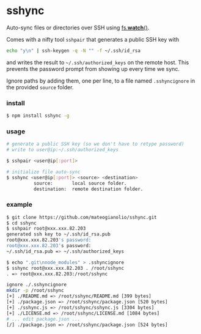 # sshync

Auto-sync files or directories over SSH using [fs.**watch**()](https://nodejs.org/docs/latest/api/fs.html#fs_fs_watch_filename_options_listener).

Comes with a nifty tool ```sshpair``` that generates a public SSH key with

```bash
echo "y\n" | ssh-keygen -q -N "" -f ~/.ssh/id_rsa
```

and writes the result to ```~/.ssh/authorized_keys``` on the remote host. This prevents the password prompt from showing up every time we sync.

Ignore paths by adding them, one per line, to a file named  ```.sshyncignore``` in the provided ```source``` folder.

### install

```bash
$ npm install sshync -g
```

### usage

```bash
# generate a public SSH key (so we don't have to retype password)
# write to user@ip:~/.ssh/authorized_keys

$ sshpair <user@ip[:port]>

# initialize file auto-sync
$ sshync <user@ip[:port]> <source> <destination>
          source:       local source folder.
          destination:  remote destination folder.
```

### example

```bash
$ git clone https://github.com/mateogianolio/sshync.git
$ cd sshync
$ sshpair root@xxx.xxx.82.203
generated ssh key to ~/.ssh/id_rsa.pub
root@xxx.xxx.82.203's password:
root@xxx.xxx.82.203's password:
~/.ssh/id_rsa.pub => ~/.ssh/authorized_keys

$ echo ".git\nnode_modules" > .sshyncignore
$ sshync root@xxx.xxx.82.203 . /root/sshync
. => root@xxx.xxx.82.203:/root/sshync

ignore ./.sshyncignore
mkdir -p /root/sshync
[+] ./README.md => /root/sshync/README.md [399 bytes]
[+] ./package.json => /root/sshync/package.json [520 bytes]
[+] ./sshync.js => /root/sshync/sshync.js [3304 bytes]
[+] ./LICENSE.md => /root/sshync/LICENSE.md [1084 bytes]
# ... edit package.json ...
[/] ./package.json => /root/sshync/package.json [524 bytes]
```

